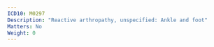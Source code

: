 ```yaml
---
ICD10: M0297
Description: "Reactive arthropathy, unspecified: Ankle and foot"
Matters: No
Weight: 0
---
```

